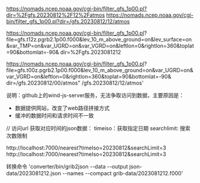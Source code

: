 https://nomads.ncep.noaa.gov/cgi-bin/filter_gfs_1p00.pl?dir=%2Fgfs.20230812%2F12%2Fatmos
https://nomads.ncep.noaa.gov/cgi-bin/filter_gfs_1p00.pl?dir=/gfs.20230812/12/atmos

https://nomads.ncep.noaa.gov/cgi-bin/filter_gfs_1p00.pl?
file=gfs.t12z.pgrb2.1p00.f000&lev_10_m_above_ground=on&lev_surface=on&var_TMP=on&var_UGRD=on&var_VGRD=on&leftlon=0&rightlon=360&toplat=90&bottomlat=-90&
dir=%2Fgfs.2023081212


https://nomads.ncep.noaa.gov/cgi-bin/filter_gfs_1p00.pl?
file=gfs.t00z.pgrb2.1p00.f000&lev_10_m_above_ground=on&var_UGRD=on&var_VGRD=on&leftlon=0&rightlon=360&toplat=90&bottomlat=-90&
dir=/gfs.20230812/00/atmos" 
/gfs.20230812/12/atmos'



说明：github上的wind-js-server服务，无法争取访问到数据，主要原因是：
- 数据提供网站，改变了web路径拼接方式
- 缓冲的数据时间和请求时间不一致

// 访问url 获取对应时间的json数据：
timeiso：获取指定日期
searchlimit: 搜索次数限制

http://localhost:7000/nearest?timeIso=20230812&searchLimit=3
http://localhost:7000/nearest?timeIso=20230812&searchLimit=3

转换命令
'converter/bin/grib2json --data --output json-data/2023081212.json --names --compact grib-data/2023081212.f000'
